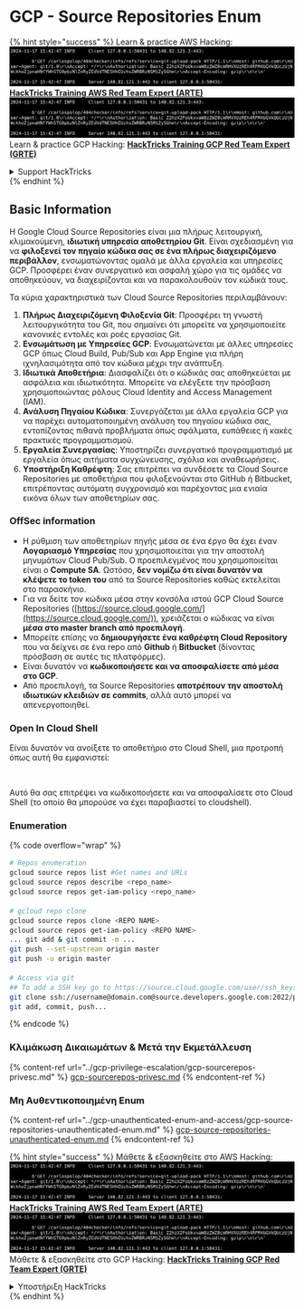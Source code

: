 # GCP - Source Repositories Enum

{% hint style="success" %}
Learn & practice AWS Hacking:<img src="../../../.gitbook/assets/image (1).png" alt="" data-size="line">[**HackTricks Training AWS Red Team Expert (ARTE)**](https://training.hacktricks.xyz/courses/arte)<img src="../../../.gitbook/assets/image (1).png" alt="" data-size="line">\
Learn & practice GCP Hacking: <img src="../../../.gitbook/assets/image (2).png" alt="" data-size="line">[**HackTricks Training GCP Red Team Expert (GRTE)**<img src="../../../.gitbook/assets/image (2).png" alt="" data-size="line">](https://training.hacktricks.xyz/courses/grte)

<details>

<summary>Support HackTricks</summary>

* Check the [**subscription plans**](https://github.com/sponsors/carlospolop)!
* **Join the** 💬 [**Discord group**](https://discord.gg/hRep4RUj7f) or the [**telegram group**](https://t.me/peass) or **follow** us on **Twitter** 🐦 [**@hacktricks\_live**](https://twitter.com/hacktricks\_live)**.**
* **Share hacking tricks by submitting PRs to the** [**HackTricks**](https://github.com/carlospolop/hacktricks) and [**HackTricks Cloud**](https://github.com/carlospolop/hacktricks-cloud) github repos.

</details>
{% endhint %}

## Basic Information <a href="#reviewing-cloud-git-repositories" id="reviewing-cloud-git-repositories"></a>

Η Google Cloud Source Repositories είναι μια πλήρως λειτουργική, κλιμακούμενη, **ιδιωτική υπηρεσία αποθετηρίου Git**. Είναι σχεδιασμένη για να **φιλοξενεί τον πηγαίο κώδικα σας σε ένα πλήρως διαχειριζόμενο περιβάλλον**, ενσωματώνοντας ομαλά με άλλα εργαλεία και υπηρεσίες GCP. Προσφέρει έναν συνεργατικό και ασφαλή χώρο για τις ομάδες να αποθηκεύουν, να διαχειρίζονται και να παρακολουθούν τον κώδικά τους.

Τα κύρια χαρακτηριστικά των Cloud Source Repositories περιλαμβάνουν:

1. **Πλήρως Διαχειριζόμενη Φιλοξενία Git**: Προσφέρει τη γνωστή λειτουργικότητα του Git, που σημαίνει ότι μπορείτε να χρησιμοποιείτε κανονικές εντολές και ροές εργασίας Git.
2. **Ενσωμάτωση με Υπηρεσίες GCP**: Ενσωματώνεται με άλλες υπηρεσίες GCP όπως Cloud Build, Pub/Sub και App Engine για πλήρη ιχνηλασιμότητα από τον κώδικα μέχρι την ανάπτυξη.
3. **Ιδιωτικά Αποθετήρια**: Διασφαλίζει ότι ο κώδικάς σας αποθηκεύεται με ασφάλεια και ιδιωτικότητα. Μπορείτε να ελέγξετε την πρόσβαση χρησιμοποιώντας ρόλους Cloud Identity and Access Management (IAM).
4. **Ανάλυση Πηγαίου Κώδικα**: Συνεργάζεται με άλλα εργαλεία GCP για να παρέχει αυτοματοποιημένη ανάλυση του πηγαίου κώδικα σας, εντοπίζοντας πιθανά προβλήματα όπως σφάλματα, ευπάθειες ή κακές πρακτικές προγραμματισμού.
5. **Εργαλεία Συνεργασίας**: Υποστηρίζει συνεργατικό προγραμματισμό με εργαλεία όπως αιτήματα συγχώνευσης, σχόλια και αναθεωρήσεις.
6. **Υποστήριξη Καθρέφτη**: Σας επιτρέπει να συνδέσετε τα Cloud Source Repositories με αποθετήρια που φιλοξενούνται στο GitHub ή Bitbucket, επιτρέποντας αυτόματη συγχρονισμό και παρέχοντας μια ενιαία εικόνα όλων των αποθετηρίων σας.

### OffSec information <a href="#reviewing-cloud-git-repositories" id="reviewing-cloud-git-repositories"></a>

* Η ρύθμιση των αποθετηρίων πηγής μέσα σε ένα έργο θα έχει έναν **Λογαριασμό Υπηρεσίας** που χρησιμοποιείται για την αποστολή μηνυμάτων Cloud Pub/Sub. Ο προεπιλεγμένος που χρησιμοποιείται είναι ο **Compute SA**. Ωστόσο, **δεν νομίζω ότι είναι δυνατόν να κλέψετε το token του** από τα Source Repositories καθώς εκτελείται στο παρασκήνιο.
* Για να δείτε τον κώδικα μέσα στην κονσόλα ιστού GCP Cloud Source Repositories ([https://source.cloud.google.com/](https://source.cloud.google.com/)), χρειάζεται ο κώδικας να είναι **μέσα στο master branch από προεπιλογή**.
* Μπορείτε επίσης να **δημιουργήσετε ένα καθρέφτη Cloud Repository** που να δείχνει σε ένα repo από **Github** ή **Bitbucket** (δίνοντας πρόσβαση σε αυτές τις πλατφόρμες).
* Είναι δυνατόν να **κωδικοποιήσετε και να αποσφαλίσετε από μέσα στο GCP**.
* Από προεπιλογή, τα Source Repositories **αποτρέπουν την αποστολή ιδιωτικών κλειδιών σε commits**, αλλά αυτό μπορεί να απενεργοποιηθεί.

### Open In Cloud Shell

Είναι δυνατόν να ανοίξετε το αποθετήριο στο Cloud Shell, μια προτροπή όπως αυτή θα εμφανιστεί:

<figure><img src="../../../.gitbook/assets/image (325).png" alt=""><figcaption></figcaption></figure>

Αυτό θα σας επιτρέψει να κωδικοποιήσετε και να αποσφαλίσετε στο Cloud Shell (το οποίο θα μπορούσε να έχει παραβιαστεί το cloudshell).

### Enumeration

{% code overflow="wrap" %}
```bash
# Repos enumeration
gcloud source repos list #Get names and URLs
gcloud source repos describe <repo_name>
gcloud source repos get-iam-policy <repo_name>

# gcloud repo clone
gcloud source repos clone <REPO NAME>
gcloud source repos get-iam-policy <REPO NAME>
... git add & git commit -m ...
git push --set-upstream origin master
git push -u origin master

# Access via git
## To add a SSH key go to https://source.cloud.google.com/user/ssh_keys (no gcloud command)
git clone ssh://username@domain.com@source.developers.google.com:2022/p/<proj-name>/r/<repo-name>
git add, commit, push...
```
{% endcode %}

### Κλιμάκωση Δικαιωμάτων & Μετά την Εκμετάλλευση

{% content-ref url="../gcp-privilege-escalation/gcp-sourcerepos-privesc.md" %}
[gcp-sourcerepos-privesc.md](../gcp-privilege-escalation/gcp-sourcerepos-privesc.md)
{% endcontent-ref %}

### Μη Αυθεντικοποιημένη Enum

{% content-ref url="../gcp-unauthenticated-enum-and-access/gcp-source-repositories-unauthenticated-enum.md" %}
[gcp-source-repositories-unauthenticated-enum.md](../gcp-unauthenticated-enum-and-access/gcp-source-repositories-unauthenticated-enum.md)
{% endcontent-ref %}

{% hint style="success" %}
Μάθετε & εξασκηθείτε στο AWS Hacking:<img src="../../../.gitbook/assets/image (1).png" alt="" data-size="line">[**HackTricks Training AWS Red Team Expert (ARTE)**](https://training.hacktricks.xyz/courses/arte)<img src="../../../.gitbook/assets/image (1).png" alt="" data-size="line">\
Μάθετε & εξασκηθείτε στο GCP Hacking: <img src="../../../.gitbook/assets/image (2).png" alt="" data-size="line">[**HackTricks Training GCP Red Team Expert (GRTE)**<img src="../../../.gitbook/assets/image (2).png" alt="" data-size="line">](https://training.hacktricks.xyz/courses/grte)

<details>

<summary>Υποστήριξη HackTricks</summary>

* Ελέγξτε τα [**σχέδια συνδρομής**](https://github.com/sponsors/carlospolop)!
* **Εγγραφείτε στην** 💬 [**ομάδα Discord**](https://discord.gg/hRep4RUj7f) ή στην [**ομάδα telegram**](https://t.me/peass) ή **ακολουθήστε** μας στο **Twitter** 🐦 [**@hacktricks\_live**](https://twitter.com/hacktricks\_live)**.**
* **Μοιραστείτε κόλπα hacking υποβάλλοντας PRs στα** [**HackTricks**](https://github.com/carlospolop/hacktricks) και [**HackTricks Cloud**](https://github.com/carlospolop/hacktricks-cloud) github repos.

</details>
{% endhint %}
